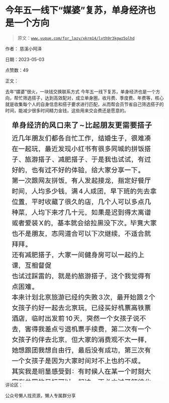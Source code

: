 # 今年五一线下“媒婆”复苏，单身经济也是一个方向

> 原文：[`www.yuque.com/for_lazy/xkrm14/lvth9r3kgwz5olhd`](https://www.yuque.com/for_lazy/xkrm14/lvth9r3kgwz5olhd)



作者： 慈溪小阿泽



日期：2023-05-03



点赞数：49



正文：



去年“媒婆”很火，一块钱交换联系方式 今年五一线下复苏，单身经济也是一个方向，帮忙筛选搭子，达到高效配对，成立单身圈，收月费、季度费、年费等，核心就是收集每个人的自身信息和搭子要求进行匹配，从而帮会员节省自己筛选搭子的时间，能减少很多时间精力金钱，这些用来交会费还是愿意的。



![](img/4d42935bbb25fac93f611cb32c99576f.png)  <ne-p id="u9b1fcc9a" data-lake-id="u9b1fcc9a">评论区：



公众号懒人找资源，懒人专属群分享

</ne-p>